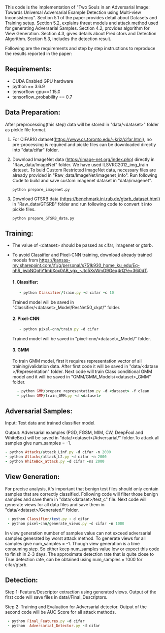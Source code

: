 This code is the implementation of "Two Souls in an Adversarial Image: Towards Universal
Adversarial Example Detection using Multi-view Inconsistency". Section 5.1 of the paper provides detail about Datasets and Training setup. Section 5.2, explains threat models and attack method used for generating Adversarial Samples. Section 4.2, provides algorithm for View Generation. Section 4.3, gives details about Predictors and Detection Algorithm. Section 5.3, includes the detection result.

Following are the requirements and step by step instructions to reproduce the results reported in the paper:

## Requirements:
- CUDA Enabled GPU hardware
- python == 3.6.9
- tensorflow-gpu==1.15.0
- tensorflow_probability == 0.7


## Data Preparation:
After preprocessing(this step) data will be stored in "data/\<dataset\>" folder as pickle file format.
1. For CIFAR10 dataset(https://www.cs.toronto.edu/~kriz/cifar.html), no pre-processing is required and pickle files can be downloaded directly into "data/cifar" folder.

2. Download ImageNet data (https://image-net.org/index.php) directly in "Raw_data/ImageNet" folder. We have used ILSVRC2012_img_train dateset. To buid Custom Restricted ImageNet data, necessary files are already provided in "Raw_data/ImageNet/imagenet_info". Run following Code to build and save custom imagenet dataset in "data/imagenet".
  
      ```python prepare_imagenet.py``` 
  

3. Download GTSRB data (https://benchmark.ini.rub.de/gtsrb_dataset.html) in "Raw_data/GTSRB" folder and run following code to convert it into pickle files.
      
      ```python prepare_GTSRB_data.py```




## Training:
* The value of \<dataset\> should be passed as cifar, imagenet or gtsrb.
* To avoid Classifier and Pixel-CNN training, download already trained models from https://kansas-my.sharepoint.com/:f:/g/personal/s751k930_home_ku_edu/Eq-nhR_jwbNOphY1mbXox0AB_vgx_-Jtc5XsWmO9Geq4rQ?e=36i0dT.

  #### 1. Classifier:
  ```ruby
     - python Classifier/train.py -d cifar -c 10
  ```
   Trained model will be saved in "Classifier/\<dataset\>_Model/ResNet50_ckpt/" folder.

  #### 2. Pixel-CNN
  ```ruby
     - python pixel-cnn/train.py -d cifar
  ```
    Trained model will be saved in "pixel-cnn/\<dataset\>\_Model/" folder.

   #### 3. GMM
    To train GMM model, first it requires representation vector of all training/validation data. After first code it will be saved in "data/\<datase \>/Representation" folder. Next code will train Class conditional GMM model and it will be saved in "GMM/GMM_Models/\<dataset\>_GMM" folder.

    ```ruby
      - python GMM/prepare_representation.py -d <dataset> -f clean
      - python GMM/train_GMM.py -d <dataset>
     ```
  

## Adversarial Samples:
Input: Test data and trained classifier model.
  
Output: Adversarial examples (PGD, FGSM, MIM, CW, DeepFool and WhiteBox) will be saved in "data/<dataset\>/Adversarial/" folder.To attack all samples give num_samples = -1.
  ```ruby
  - python Attacks/attack_Linf.py -d cifar -n 2000
  - python Attacks/attack_L2.py -d cifar -n 2000
  - python WhiteBox_attack.py -d cifar -ns 2000
  ```

## View Generation:
For precise analysis, it's important that benign test files should only contain samples that are correctly classified. Following code will filter those benign samples and save them in "data/\<dataset\>/test_c" file. Next code will generate views for all data files and save them in "data/\<dataset\>/Generated/" folder.
  ```ruby
   - python Classifier/test.py - d cifar
   - python pixel-cnn/generate_views.py -d cifar -n 1000
   ```
In view generation number of samples value can not exceed adversarial samples generated by worst attack method. To generate views for all samples give num_samples = -1. Though view generation is a time consuming step. So either keep num_samples value low or expect this code to finish in 2-3 days. The approximate detection rate that is quite close to True detection rate, can be obtained using num_samples = 1000 for cifar/gtsrb. 
     
## Detection:
Step 1: Feature/Descriptor extraction using generated views. Output of the first code will save files in data/<dataset>/Final_Descriptors.
  
Step 2: Training and Evaluation for Adversarial detector. Output of the second code will be AUC Score for all attack methods.
   ```ruby 
    - python Final_Features.py -d cifar
    - python  Adversarial_Detector.py -d cifar
  ```
